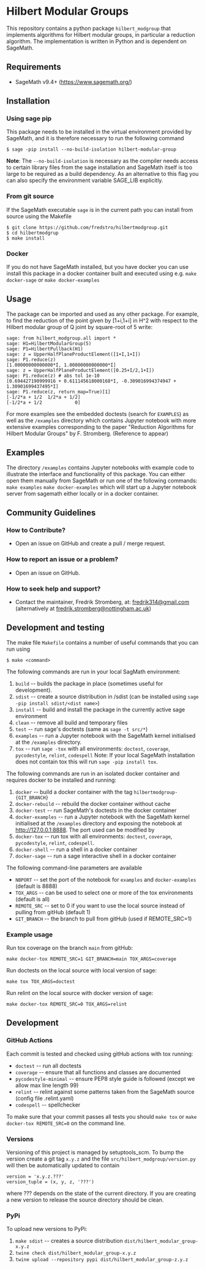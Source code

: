 # Hilbert Modular Groups

This repository contains a python package `hilbert_modgroup` that implements algorithms 
for Hilbert modular groups, in particular a reduction algorithm. The implementation is written in Python 
and is dependent on SageMath.

## Requirements
- SageMath v9.4+ (https://www.sagemath.org/)

## Installation
### Using sage pip
This package needs to be installed in the virtual environment provided by SageMath, and it is therefore necessary 
to run the following command 
```console
$ sage -pip install --no-build-isolation hilbert-modular-group
```
**Note**: The `--no-build-isolation` is necessary as the compiler needs access 
to certain library files from the sage installation and SageMath itself is 
too large to be required as a build dependency. 
As an alternative to this flag you can also specify the environment variable 
SAGE_LIB explicitly.

### From git source
If the SageMath executable `sage` is in the current path you can install from source using the Makefile

```console
$ git clone https://github.com/fredstro/hilbertmodgroup.git
$ cd hilbertmodgrup
$ make install
```

### Docker
If you do not have SageMath installed, but you have docker you can use install this package
in a docker container built and executed using e.g. `make docker-sage` or `make docker-examples`


## Usage
The package can be imported and used as any other package. 
For example, to find the reduction of the point given by [1+i,1+i] in H^2 
with respect to the Hilbert modular group of Q joint by square-root of 5 write: 

```
sage: from hilbert_modgroup.all import *
sage: H1=HilbertModularGroup(5)
sage: P1=HilbertPullback(H1)
sage: z = UpperHalfPlaneProductElement([1+I,1+I])
sage: P1.reduce(z)
[1.00000000000000*I, 1.00000000000000*I]
sage: z = UpperHalfPlaneProductElement([0.25+I/2,1+I])
sage: P1.reduce(z) # abs tol 1e-10
[0.694427190999916 + 0.611145618000168*I, -0.309016994374947 + 1.30901699437495*I]
sage: P1.reduce(z, return_map=True)[1]
[-1/2*a + 1/2  1/2*a + 1/2]
[-1/2*a + 1/2            0]

```
For more examples see the embedded doctests (search for `EXAMPLES`) as well as
the `/examples` directory which contains Jupyter notebook with more extensive 
examples corresponding to the paper
"Reduction Algorithms for Hilbert Modular Groups" by F. Stromberg. (Reference to appear)

## Examples

The directory `/examples` contains Jupyter notebooks with example code to illustrate the interface and functionality of this package. 
You can either open them manually from SageMath or run one of the following commands:
`make examples`
`make docker-examples`
which will start up a Jupyter notebook server from sagemath either locally or in a docker container. 
## Community Guidelines
### How to Contribute?
- Open an issue on GitHub and create a pull / merge request.
### How to report an issue or a problem? 
- Open an issue on GitHub.
### How to seek help and support?
- Contact the maintainer, Fredrik Stromberg, at: fredrik314@gmail.com (alternatively at fredrik.stromberg@nottingham.ac.uk)

## Development and testing

The make file `Makefile` contains a number of useful commands that you can run using 
```console
$ make <command>
```
The following commands are run in your local SagMath environment:
1. `build` -- builds the package in place (sometimes useful for development).
2. `sdist` -- create a source distribution in /sdist (can be installed using `sage -pip install sdist/<dist name>`)
3. `install` -- build and install the package in the currently active sage environment
4. `clean` -- remove all build and temporary files
5. `test` -- run sage's doctests (same as `sage -t src/*`)
6. `examples` -- run a Jupyter notebook with the SageMath kernel initialised at the `/examples` directory.
7. `tox` -- run `sage -tox` with all environments: `doctest`, `coverage`, `pycodestyle`, `relint`, `codespell`
   Note: If your local SageMath installation does not contain tox this will run `sage -pip install tox`.

The following commands are run in an isolated docker container 
and requires docker to be installed and running:
1. `docker` -- build a docker container with the tag `hilbertmodgroup-{GIT_BRANCH}`
2. `docker-rebuild` -- rebuild the docker container without cache
3. `docker-test` -- run SageMath's doctests in the docker container
4. `docker-examples` -- run a Jupyter notebook with the SageMath kernel initialised at the `/examples` directory 
  and exposing the notebook at http://127.0.0.1:8888. The port used can be modified by 
5. `docker-tox` -- run tox with all environments: `doctest`, `coverage`, `pycodestyle`, `relint`, `codespell`. 
6. `docker-shell` -- run a shell in a docker container
7. `docker-sage` -- run a sage interactive shell in a docker container

The following command-line parameters are available 
- `NBPORT` -- set the port of the notebook for `examples` and `docker-examples`  (default is 8888)
- `TOX_ARGS` -- can be used to select one or more of the tox environments (default is all)
- `REMOTE_SRC` -- set to 0 if you want to use the local source instead of pulling from gitHub (default 1)
- `GIT_BRANCH` -- the branch to pull from gitHub (used if REMOTE_SRC=1)

### Example usage
Run tox coverage on the branch `main` from gitHub:

`make docker-tox REMOTE_SRC=1 GIT_BRANCH=main TOX_ARGS=coverage`

Run doctests on the local source with local version of sage:

`make tox TOX_ARGS=doctest`

Run relint on the local source with docker version of sage:

`make docker-tox REMOTE_SRC=0 TOX_ARGS=relint`

## Development

### GitHub Actions

Each commit is tested and checked using gitHub actions with tox running:
- `doctest` -- run all doctests
- `coverage` -- ensure that all functions and classes are documented 
- `pycodestyle-minimal` -- ensure PEP8 style guide is followed (except we allow max line length 99)
- `relint` -- relint against some patterns taken from the SageMath source (config file .relint.yaml)
- `codespell` -- spellchecker

To make sure that your commit passes all tests you should `make tox` or `make docker-tox REMOTE_SRC=0` on the command line.

### Versions

Versioning of this project is managed by setuptools_scm.
To bump the version create a git tag `x.y.z` and the file 
 `src/hilbert_modgroup/version.py` will then be automatically updated to contain 
```
version = 'x.y.z.???'
version_tuple = (x, y, z, '???')
```
where ??? depends on the state of the current directory. 
If you are creating a new version to release the source directory should be clean.

### PyPi

To upload new versions to PyPi: 
1. `make sdist` -- creates a source distribution `dist/hilbert_modular_group-x.y.z`
2. `twine check dist/hilbert_modular_group-x.y.z`
3. `twine upload --repository pypi dist/hilbert_modular_group-z.y.z`
